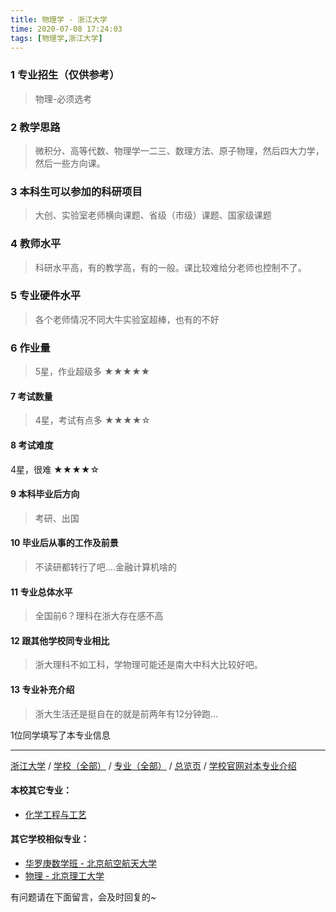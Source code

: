 ```yaml
---
title: 物理学 - 浙江大学
time: 2020-07-08 17:24:03
tags: [物理学,浙江大学]
---
```

### 1 专业招生（仅供参考）  
> 物理-必须选考


### 2 教学思路
> 微积分、高等代数、物理学一二三、数理方法、原子物理，然后四大力学，然后一些方向课。


### 3 本科生可以参加的科研项目
>  大创、实验室老师横向课题、省级（市级）课题、国家级课题


### 4 教师水平
> 科研水平高，有的教学高，有的一般。课比较难给分老师也控制不了。


### 5 专业硬件水平
> 各个老师情况不同大牛实验室超棒，也有的不好


### 6 作业量
>5星，作业超级多
★★★★★


#### 7 考试数量
>4星，考试有点多
★★★★☆



#### 8 考试难度
> 
4星，很难
★★★★☆


#### 9 本科毕业后方向
> 考研、出国


#### 10 毕业后从事的工作及前景
> 不读研都转行了吧....金融计算机啥的


#### 11 专业总体水平
> 全国前6？理科在浙大存在感不高


#### 12 跟其他学校同专业相比
> 浙大理科不如工科，学物理可能还是南大中科大比较好吧。


#### 13 专业补充介绍
> 浙大生活还是挺自在的就是前两年有12分钟跑...

1位同学填写了本专业信息
***
[浙江大学](https://univgo.github.io/2020/07/08/c0e23bc1d7b6) / [学校（全部）](https://univgo.github.io/2020/07/08/3efa6bcca419) / [专业（全部）](https://univgo.github.io/2020/07/08/2d4c6d3552c2) / [总览页](https://univgo.github.io/2020/07/08/445daeb4fa00) / [学校官网对本专业介绍](http://physics.zju.edu.cn/chinese/
)
#### 本校其它专业：
- [化学工程与工艺](https://univgo.github.io/2020/07/08/089b04ed4213)

#### 其它学校相似专业：
- [华罗庚数学班 - 北京航空航天大学](https://univgo.github.io/2020/07/08/f523a3004e04)
- [物理 - 北京理工大学](https://univgo.github.io/2020/07/08/39b1b8575f14)

有问题请在下面留言，会及时回复的~